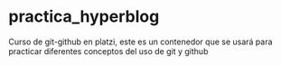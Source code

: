 # practica_hyperblog
Curso de git-github en platzi, este es un contenedor que se usará para practicar diferentes conceptos del uso de git y github
